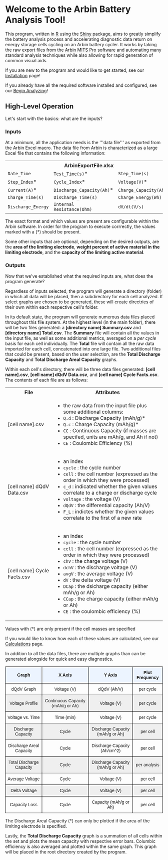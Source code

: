 # Welcome to the Arbin Battery Analysis Tool!

This program, written in [R](https://www.r-project.org/) using the [Shiny](https://shiny.rstudio.com/) package, aims to greatly simplify the battery analysis process and accelerating diagnostic data return on energy storage cells cycling on an Arbin battery cycler. It works by taking the raw export files from the [Arbin MITS Pro](https://www.arbin.com/software/) software and automating many standard analysis techniques while also allowing for rapid generation of common visual aids. 

If you are new to the program and would like to get started, see our [Installation](Installation.md) page!

If you already have all the required software installed and configured, see our [Begin Analyzing](begin-analyzing.md)!

## High-Level Operation

Let's start with the basics: what are the inputs?

### Inputs

At a minimum, all the application needs is the '''data file''' as exported from the Arbin Excel macro. The data file from Arbin is characterized as a large Excel file that contains the following information:

<table>
  <tr>
    <th colspan="3">ArbinExportFile.xlsx</th>
  </tr>
  <tr>
    <td><code>Date_Time</code></td>
    <td><code>Test_Time(s)</code>*</td>
    <td><code>Step_Time(s)</code></td>
  </tr>
  <tr>
    <td><code>Step_Index</code>*</td>
    <td><code>Cycle_Index</code>*</td>
    <td><code>Voltage(V)</code>*</td>
  </tr>
  <tr>
    <td><code>Current(A)</code>*</td>
    <td><code>Discharge_Capacity(Ah)</code>*</td>
    <td><code>Charge_Capacity(Ah)</code>*</td>
  </tr>
  <tr>
    <td><code>Charge_Time(s)</code></td>
    <td><code>DisCharge_Time(s)</code></td>
    <td><code>Charge_Energy(Wh)</code></td>
  </tr>
  <tr>
    <td><code>Discharge_Energy</code></td>
    <td><code>Internal Resistance(Ohm)</code></td>
    <td><code>dV/dt(V/s)</code></td>
  </tr>
</table>

The exact format and which values are present are configurable within the Arbin software. In order for the program to execute corrrectly, the values marked with a (*) should be present.

Some other inputs that are optional, depending on the desired outputs, are the **area of the limiting electrode**, **weight percent of active material in the limiting electrode**, and the **capacity of the limiting active material**. 

### Outputs

Now that we've established what the required inputs are, what does the program generate? 

Regardless of inputs selected, the program will generate a directory (folder) in which all data will be placed, then a subdirectory for each cell analyzed. If select graphs are chosen to be generated, these will create directries of their own within each respective cell's folder. 

In its default state, the program will generate numerous data files placed throughout this file system. At the highest level (in the main folder), there will be two files generated: a **[directory name] Summary.csv** and **[directory name] Total.csv**. The **Summary** file will contain all the values in the input file, as well as some additional metrics, averaged on a *per cycle* basis for each cell individually. The **Total** file will contain all the raw data imported for each cell, concatenated into one large file. Two additional files that could be present, based on the user selection, are the **Total Discharge Capacity** and **Total Discharge Areal Capacity** graphs.

Within each cell's directory, there will be three data files generated: **[cell name].csv**, **[cell name] dQdV Data.csv**, and **[cell name] Cycle Facts.csv**. The contents of each file are as follows:

<table>
  <tr>
    <th>File</th>
    <th>Attributes</th>
  </tr>
  <tr>
    <td>[cell name].csv</td>
    <td>
      <ul>
        <li>the raw data from the input file plus some additional columns:</li>
        <li><code>Q.d</code> : Discharge Capacity (mAh/g)*</li>
        <li><code>Q.c</code> : Charge Capacity (mAh/g)*</li>
        <li><code>CC</code> : Continuous Capacity (if masses are specifed, units are mAh/g, and Ah if not)</li>
        <li><code>CE</code> : Coulombic Efficiency (%)</li>
      </ul>
    </td>
  </tr>
  <tr>
    <td>[cell name] dQdV Data.csv</td>
    <td>
      <ul>
        <li>an index<br></li>
        <li><code>cycle</code> : the cycle number</li>
        <li><code>cell</code> : the cell number (expressed as the order in which they were processed)</li>
        <li><code>c_d</code> : indicated whether the given values correlate to a charge or discharge cycle</li>
        <li><code>voltage</code> : the voltage (V)</li>
        <li><code>dQdV</code> : the differential capacity (Ah/V)</li>
        <li><code>F_L</code> : indictes whether the given values correlate to the first of a new rate</li>
      </ul>
    </td>
  </tr>
  <tr>
    <td>[cell name] Cycle Facts.csv</td>
    <td>
      <ul>
        <li>an index</li>
        <li><code>cycle</code> : the cycle number</li>
        <li><code>cell</code> : the cell number (expressed as the order in which they were processed)</li>
        <li><code>chV</code> : the charge voltage (V)</li>
        <li><code>dchV</code> : the discharge voltage (V)</li>
        <li><code>avgV</code> : the average voltage (V)</li>
        <li><code>dV</code> : the delta voltage (V)</li>
        <li><code>DCap</code> : the dsicharge capacity (either mAh/g or Ah)</li>
        <li><code>CCap</code> : the charge capacity (either mAh/g or Ah)</li>
        <li><code>CE</code> : the coulombic efficiency (%)</li>
      </ul>
    </td>
  </tr>
</table>
      
Values with (*) are only present if the cell masses are specified

If you would like to know how each of these values are calculated, see our [Calculations](Calculations.md) page.

In addition to all the data files, there are multiple graphs than can be generated alongside for quick and easy diagnostics. 

<style type="text/css">
  .tg  {border-collapse:collapse;border-spacing:0;}
  .tg td{font-family:Arial, sans-serif;font-size:14px;padding:10px 5px;border-style:solid;border-width:1px;overflow:hidden;word-break:normal;border-color:black;}
  .tg th{font-family:Arial, sans-serif;font-size:14px;font-weight:normal;padding:10px 5px;border-style:solid;border-width:1px;overflow:hidden;word-break:normal;border-color:black;}
  .tg .tg-gfnm{background-color:#efefef;border-color:#000000;text-align:center;vertical-align:middle}
  .tg .tg-i0p4{font-weight:bold;background-color:#ecf4ff;border-color:#000000;text-align:center;vertical-align:middle}
  .tg .tg-3fas{background-color:#efefef;border-color:#000000;text-align:left;vertical-align:middle}
  .tg .tg-o3hj{background-color:#ecf4ff;border-color:#000000;text-align:center;vertical-align:middle}
  .tg .tg-xwyw{border-color:#000000;text-align:center;vertical-align:middle}
  .tg .tg-0a7q{border-color:#000000;text-align:left;vertical-align:middle}
</style>
<table class="tg">
  <tr>
    <th class="tg-i0p4">Graph</th>
    <th class="tg-i0p4">X Axis</th>
    <th class="tg-i0p4">Y Axis</th>
    <th class="tg-o3hj"><span style="font-weight:bold">Plot Frequency</span><br></th>
  </tr>
  <tr>
    <td class="tg-xwyw">dQdV Graph</td>
    <td class="tg-xwyw">Voltage (V)</td>
    <td class="tg-xwyw">dQdV (Ah/V)</td>
    <td class="tg-xwyw">per cycle</td>
  </tr>
  <tr>
    <td class="tg-gfnm">Voltage Profile</td>
    <td class="tg-gfnm">Continuous Capacity (mAh/g or Ah)</td>
    <td class="tg-gfnm">Voltage (V)</td>
    <td class="tg-gfnm">per cycle</td>
  </tr>
  <tr>
    <td class="tg-xwyw">Voltage vs. Time</td>
    <td class="tg-xwyw">Time (min)</td>
    <td class="tg-xwyw">Voltage (V)</td>
    <td class="tg-xwyw">per cycle</td>
  </tr>
  <tr>
    <td class="tg-gfnm">Discharge Capacity</td>
    <td class="tg-gfnm">Cycle</td>
    <td class="tg-gfnm">Discharge Capacity (mAh/g or Ah)</td>
    <td class="tg-gfnm">per cell</td>
  </tr>
  <tr>
    <td class="tg-xwyw">Discharge Areal Capacity</td>
    <td class="tg-xwyw">Cycle</td>
    <td class="tg-xwyw">Discharge Capacity (Ah/cm^2)</td>
    <td class="tg-xwyw">per cell</td>
  </tr>
  <tr>
    <td class="tg-gfnm">Total Discharge Capacity</td>
    <td class="tg-gfnm">Cycle</td>
    <td class="tg-gfnm">Discharge Capacity (mAh/g or Ah)</td>
    <td class="tg-gfnm">per analysis</td>
  </tr>
  <tr>
    <td class="tg-xwyw">Average Voltage</td>
    <td class="tg-xwyw">Cycle</td>
    <td class="tg-xwyw">Voltage (V)</td>
    <td class="tg-xwyw">per cell</td>
  </tr>
  <tr>
    <td class="tg-gfnm">Delta Voltage</td>
    <td class="tg-gfnm">Cycle</td>
    <td class="tg-gfnm">Voltage (V)</td>
    <td class="tg-gfnm">per cell</td>
  </tr>
  <tr>
    <td class="tg-xwyw">Capacity Loss</td>
    <td class="tg-xwyw">Cycle</td>
    <td class="tg-xwyw">Capacity (mAh/g or Ah)</td>
    <td class="tg-xwyw">per cell</td>
  </tr>
</table>

The Discharge Areal Capacity (*) can only be plotted if the area of the limiting electrode is specified.

Lastly, the **Total Discharge Capacity** graph is a summation of all cells within the set and plots the mean capacity with respective error bars. Columbic efficiency is also averaged and plotted within the same graph. This graph will be placed in the root directory created by the program.
